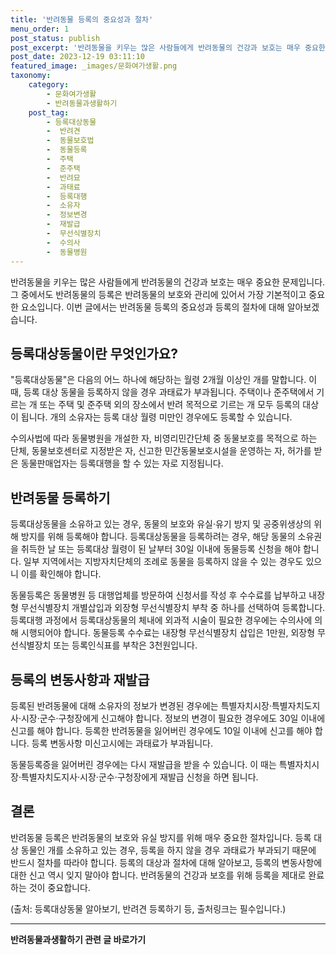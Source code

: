 ```yaml
---
title: '반려동물 등록의 중요성과 절차'
menu_order: 1
post_status: publish
post_excerpt: '반려동물을 키우는 많은 사람들에게 반려동물의 건강과 보호는 매우 중요한 문제입니다. 그 중에서도 반려동물의 등록은 반려동물의 보호와 관리에 있어서 가장 기본적이고 중요한 요소입니다. 이번 글에서는 반려동물 등록의 중요성과 등록의 절차에 대해 알아보겠습니다.'
post_date: 2023-12-19 03:11:10
featured_image: _images/문화여가생활.png
taxonomy:
    category:
        - 문화여가생활
        - 반려동물과생활하기
    post_tag:
        - 등록대상동물
        -  반려견
        -  동물보호법
        -  동물등록
        -  주택
        -  준주택
        -  반려묘
        -  과태료
        -  등록대행
        -  소유자
        -  정보변경
        -  재발급
        -  무선식별장치
        -  수의사
        -  동물병원
---
```



반려동물을 키우는 많은 사람들에게 반려동물의 건강과 보호는 매우 중요한 문제입니다. 그 중에서도 반려동물의 등록은 반려동물의 보호와 관리에 있어서 가장 기본적이고 중요한 요소입니다. 이번 글에서는 반려동물 등록의 중요성과 등록의 절차에 대해 알아보겠습니다.

## 등록대상동물이란 무엇인가요?

"등록대상동물"은 다음의 어느 하나에 해당하는 월령 2개월 이상인 개를 말합니다. 이때, 등록 대상 동물을 등록하지 않을 경우 과태료가 부과됩니다. 주택이나 준주택에서 기르는 개 또는 주택 및 준주택 외의 장소에서 반려 목적으로 기르는 개 모두 등록의 대상이 됩니다. 개의 소유자는 등록 대상 월령 미만인 경우에도 등록할 수 있습니다. 

수의사법에 따라 동물병원을 개설한 자, 비영리민간단체 중 동물보호를 목적으로 하는 단체, 동물보호센터로 지정받은 자, 신고한 민간동물보호시설을 운영하는 자, 허가를 받은 동물판매업자는 등록대행을 할 수 있는 자로 지정됩니다.

## 반려동물 등록하기

등록대상동물을 소유하고 있는 경우, 동물의 보호와 유실·유기 방지 및 공중위생상의 위해 방지를 위해 등록해야 합니다. 등록대상동물을 등록하려는 경우, 해당 동물의 소유권을 취득한 날 또는 등록대상 월령이 된 날부터 30일 이내에 동물등록 신청을 해야 합니다. 일부 지역에서는 지방자치단체의 조례로 동물을 등록하지 않을 수 있는 경우도 있으니 이를 확인해야 합니다.

동물등록은 동물병원 등 대행업체를 방문하여 신청서를 작성 후 수수료를 납부하고 내장형 무선식별장치 개별삽입과 외장형 무선식별장치 부착 중 하나를 선택하여 등록합니다. 등록대행 과정에서 등록대상동물의 체내에 외과적 시술이 필요한 경우에는 수의사에 의해 시행되어야 합니다. 동물등록 수수료는 내장형 무선식별장치 삽입은 1만원, 외장형 무선식별장치 또는 등록인식표를 부착은 3천원입니다.

## 등록의 변동사항과 재발급

등록된 반려동물에 대해 소유자의 정보가 변경된 경우에는 특별자치시장·특별자치도지사·시장·군수·구청장에게 신고해야 합니다. 정보의 변경이 필요한 경우에도 30일 이내에 신고를 해야 합니다. 등록한 반려동물을 잃어버린 경우에도 10일 이내에 신고를 해야 합니다. 등록 변동사항 미신고시에는 과태료가 부과됩니다.

동물등록증을 잃어버린 경우에는 다시 재발급을 받을 수 있습니다. 이 때는 특별자치시장·특별자치도지사·시장·군수·구청장에게 재발급 신청을 하면 됩니다.

## 결론

반려동물 등록은 반려동물의 보호와 유실 방지를 위해 매우 중요한 절차입니다. 등록 대상 동물인 개를 소유하고 있는 경우, 등록을 하지 않을 경우 과태료가 부과되기 때문에 반드시 절차를 따라야 합니다. 등록의 대상과 절차에 대해 알아보고, 등록의 변동사항에 대한 신고 역시 잊지 말아야 합니다. 반려동물의 건강과 보호를 위해 등록을 제대로 완료하는 것이 중요합니다.

(출처: 등록대상동물 알아보기, 반려견 등록하기 등, 출처링크는 필수입니다.)


<!-- wp:separator -->
<hr class="wp-block-separator has-alpha-channel-opacity"/>
<!-- /wp:separator -->

<!-- wp:group {"backgroundColor":"base","layout":{"type":"constrained"}} -->
<div class="wp-block-group has-base-background-color has-background"><!-- wp:paragraph {"align":"center","fontSize":"medium"} -->
<p class="has-text-align-center has-large-font-size"><strong>반려동물과생활하기 관련 글 바로가기</strong></p>
<!-- /wp:paragraph -->


<!-- wp:latest-posts
{"categories":[{"id":16383,"count":19,"description":"","link":"https://uknowlaw.com/category/%eb%b0%98%eb%a0%a4%eb%8f%99%eb%ac%bc%ea%b3%bc%ec%83%9d%ed%99%9c%ed%95%98%ea%b8%b0/","name":"반려동물과생활하기","slug":"반려동물과생활하기","taxonomy":"category","parent":0,"meta":[],"_links":{"self":[{"href":"https://uknowlaw.com/wp-json/wp/v2/categories/16383"}],"collection":[{"href":"https://uknowlaw.com/wp-json/wp/v2/categories"}],"about":[{"href":"https://uknowlaw.com/wp-json/wp/v2/taxonomies/category"}],"wp:post_type":[{"href":"https://uknowlaw.com/wp-json/wp/v2/posts?categories=16383"}],"curies":[{"name":"wp","href":"https://api.w.org/{rel}","templated":true}]}}],"postsToShow":100,"excerptLength":28,"postLayout":"grid","columns":2,"featuredImageAlign":"left","featuredImageSizeSlug":"large","fontSize":"small"} /--></div>
<!-- /wp:group -->